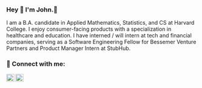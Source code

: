 ### Hey 👋 I'm John.🐺

I am a B.A. candidate in Applied Mathematics, Statistics, and CS at Harvard College. I enjoy consumer-facing products with a specialization in healthcare and education. I have interned / will intern at tech and financial companies, serving as a Software Engineering Fellow for Bessemer Venture Partners and Product Manager Intern at StubHub.

### 🤝 Connect with me:

<a href="https://www.linkedin.com/in/rhojohn/"><img align="left" src="https://raw.githubusercontent.com/yushi1007/yushi1007/main/images/linkedin.svg" alt="John Rho | LinkedIn" width="21px"/></a>
<a href="https://johnrho.medium.com/"><img align="left" src="https://raw.githubusercontent.com/yushi1007/yushi1007/main/images/medium.svg" alt="John Rho | Medium" width="21px"/></a>
</br>
